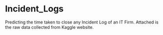 # Incident_Logs
Predicting the time taken to close any Incident Log of an IT Firm.
Attached is the raw data collected from Kaggle website.

